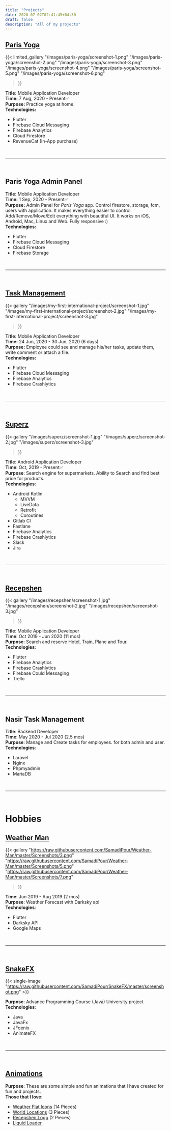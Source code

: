 ```yaml
---
title: "Projects"
date: 2020-07-02T02:41:45+04:30
draft: false
description: "All of my projects"
---
```


## [Paris Yoga](https://apps.apple.com/gb/app/paris-yoga/id1520602935)
{{< limited_gallery
    "/images/paris-yoga/screenshot-1.png"
    "/images/paris-yoga/screenshot-2.png"
    "/images/paris-yoga/screenshot-3.png"
    "/images/paris-yoga/screenshot-4.png"
    "/images/paris-yoga/screenshot-5.png"
    "/images/paris-yoga/screenshot-6.png"
>}}

**Title:** Mobile Application Developer    
**Time:** 7 Aug, 2020 - Present✅   
**Purpose:** Practice yoga at home.    
**Technologies:**
- Flutter
- Firebase Cloud Messaging
- Firebase Analytics
- Cloud Firestore
- RevenueCat (In-App purchase)

<br/>

------------------------

<br/>

## Paris Yoga Admin Panel

**Title:** Mobile Application Developer    
**Time:** 1 Sep, 2020 - Present✅   
**Purpose:** Admin Panel for *Paris Yoga* app. Control firestore, storage, fcm, users with application.
It makes everything easier to control. Add/Remove/Move/Edit everything with beautiful UI. It works on iOS, Android,
Mac, Linux and Web. Fully responsive :)    
**Technologies:**
- Flutter
- Firebase Cloud Messaging
- Cloud Firestore
- Firebase Storage

<br/>

------------------------

<br/>


## [Task Management](https://samadipour.github.io/posts/my-first-international-project/)
{{< gallery
    "/images/my-first-international-project/screenshot-1.jpg"
    "/images/my-first-international-project/screenshot-2.jpg"
    "/images/my-first-international-project/screenshot-3.jpg"
>}}

**Title:** Mobile Application Developer    
**Time:** 24 Jun, 2020 - 30 Jun, 2020 (6 days)   
**Purpose:** Employee could see and manage his/her tasks, update them, write comment or attach a file.    
**Technologies:**
- Flutter
- Firebase Cloud Messaging
- Firebase Analytics
- Firebase Crashlytics

<br/>

------------------------

<br/>

## [Superz](https://superz.ir/)
{{< gallery
    "/images/superz/screenshot-1.jpg"
    "/images/superz/screenshot-2.jpg"
    "/images/superz/screenshot-3.jpg"
>}}

**Title**: Android Application Developer    
**Time**: Oct, 2019 - Present✅    
**Purpose**: Search engine for supermarkets. Ability to Search and find best price for products.      
**Technologies**:
- Android Kotlin
    - MVVM
    - LiveData
    - Retrofit
    - Coroutines
- Gitlab CI
- Fastlane
- Firebase Analytics
- Firebase Crashlytics
- Slack
- Jira


<br/>

------------------------

<br/>


## [Recepshen](http://www.recepshen.ir/)
{{< gallery
    "/images/recepshen/screenshot-1.jpg"
    "/images/recepshen/screenshot-2.jpg"
    "/images/recepshen/screenshot-3.jpg"
>}}


**Title**: Mobile Application Developer    
**Time**: Oct 2019 - Jun 2020 (11 mos)   
**Purpose**: Search and reserve Hotel, Train, Plane and Tour.    
**Technologies**:
- Flutter
- Firebase Analytics
- Firebase Crashlytics
- Firebase Could Messaging
- Trello

<br/>

------------------------

<br/>


## Nasir Task Management
**Title**: Backend Developer    
**Time**: May 2020 - Jul 2020 (2.5 mos)   
**Purpose**: Manage and Create tasks for employees. for both admin and user.    
**Technologies**:
- Laravel
- Nginx
- Phpmyadmin
- MariaDB

<br/>

------------------------

<br/>


# Hobbies

## [Weather Man](https://github.com/SamadiPour/Weather-Man)
{{< gallery
    "https://raw.githubusercontent.com/SamadiPour/Weather-Man/master/Screenshots/3.png"
    "https://raw.githubusercontent.com/SamadiPour/Weather-Man/master/Screenshots/5.png"
    "https://raw.githubusercontent.com/SamadiPour/Weather-Man/master/Screenshots/7.png"
>}}

**Time**: Jun 2019 - Aug 2019 (2 mos)   
**Purpose**: Weather Forecast with Darksky api    
**Technologies**:
- Flutter
- Darksky API
- Google Maps

<br/>

------------------------

<br/>


## [SnakeFX](https://github.com/SamadiPour/SnakeFX)
{{< single-image "https://raw.githubusercontent.com/SamadiPour/SnakeFX/master/screenshot.png" >}}

**Purpose**: Advance Programming Course (Java) University project  
**Technologies**:
- Java
- JavaFx
- JFoenix
- AnimateFX

<br/>

------------------------

<br/>

## [Animations](https://rive.app/a/SamadiPour/files/recent/all)

**Purpose**: These are some simple and fun animations that I have created for fun and projects.  
**Those that I love**:
- [Weather Flat Icons](https://rive.app/a/SamadiPour/files/flare/weather-flat-icons/preview) (14 Pieces)
- [World Locations](https://rive.app/a/SamadiPour/files/flare/world-locations/preview) (3 Pieces)
- [Recepshen Logo](https://rive.app/a/SamadiPour/files/flare/recepshen-stars/preview) (2 Pieces)
- [Liquid Loader](https://rive.app/a/SamadiPour/files/flare/liquid-loader/preview)

<br/>